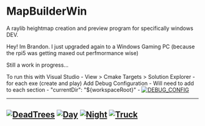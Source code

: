 # MapBuilderWin

A raylib heightmap creation and preview program for specifically windows DEV.

Hey! Im Brandon. I just upgraded again to a Windows Gaming PC (because the rpi5 was getting maxed out perfmormance wise)

Still a work in progress...


To run this with Visual Studio
	- View > Cmake Targets > Solution Explorer
	- for each exe (create and play) Add Debug Configuration
	- Will need to add to each section
		- "currentDir": "${workspaceRoot}"
		- [![DEBUG_CONFIG](z_DebugConfig.png)](z_DebugConfig.png)



--------------------------------------------------------------------------------------------------------
[![DeadTrees](z_deadTrees.png)](z_deadTrees.png)
[![Day](z_nice_day.png)](z_nice_day.png)
[![Night](z_nice_night.png)](z_nice_night.png)
[![Truck](z_truck.png)](z_truck.png)
--------------------------------------------------------------------------------------------------------














